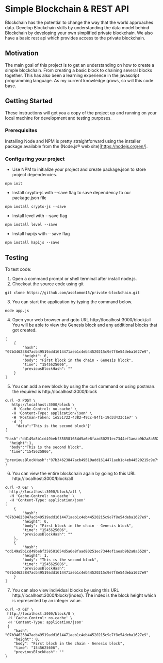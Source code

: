 # Simple Blockchain & REST API

Blockchain has the potential to change the way that the world approaches data. Develop Blockchain skills by understanding the data model behind Blockchain by developing your own simplified private blockchain.   We also have a basic rest api which provides access to the private blockchain.

## Motivation
The main goal of this project is to get an understanding on how to create a simple blockchain.  From creating a basic block to chaining several blocks together. This has also been a learning experience in the javascript programming language.  As my current knowledge grows, so will this code base.

## Getting Started

These instructions will get you a copy of the project up and running on your local machine for development and testing purposes.

### Prerequisites

Installing Node and NPM is pretty straightforward using the installer package available from the (Node.js® web site)[https://nodejs.org/en/].

### Configuring your project

- Use NPM to initialize your project and create package.json to store project dependencies.
```
npm init
```
- Install crypto-js with --save flag to save dependency to our package.json file
```
npm install crypto-js --save
```
- Install level with --save flag
```
npm install level --save
```
- Install hapijs with --save flag
```
npm install hapijs --save
```

## Testing

To test code:  
1. Open a command prompt or shell terminal after install node.js.
2. Checkout the source code using git
```
git clone https://github.com/asolomon15/private-blockchain.git
```
3. You can start the application by typing the command below.
```
node app.js
```
4. Open your web browser and goto URL http://localhost:3000/block/all You will be able to view the Genesis block and any additional blocks that got created.
```
[
    {
        "hash": "07b34623847acb49519add1614471aeb1c4eb44520215c9e7f8e54deba1627e9",
        "height": 0,
        "body": "First block in the chain - Genesis block",
        "time": "1545625606",
        "previousBlockHash": ""
    }
]
```
5. You can add a new block by using the curl command or using postman. the required is http://localhost:3000/block
```
curl -X POST \
   http://localhost:3000/block \
   -H 'Cache-Control: no-cache' \
   -H 'Content-Type: application/json' \
   -H 'Postman-Token: 1e551722-4382-49cc-84f1-19d3d433c1e7' \
   -d '{
     "data":"This is the second block"}'
{
  "hash":"dd149a5b1cd49bebf358581654d5a6e8faad80251ec7344ef1aeab9b2a8a5528",
  "height":1,
  "body":"This is the second block",
  "time":"1545625806",
  "previousBlockHash":"07b34623847acb49519add1614471aeb1c4eb44520215c9e7f8e54deba1627e9"
}
```
6. You can view the entire blockchain again by going to this URL http://localhost:3000/block/all
```
curl -X GET \
  http://localhost:3000/block/all \
  -H 'Cache-Control: no-cache' \
  -H 'Content-Type: application/json'
[
    {
        "hash": "07b34623847acb49519add1614471aeb1c4eb44520215c9e7f8e54deba1627e9",
        "height": 0,
        "body": "First block in the chain - Genesis block",
        "time": "1545625606",
        "previousBlockHash": ""
    },
    {
        "hash": "dd149a5b1cd49bebf358581654d5a6e8faad80251ec7344ef1aeab9b2a8a5528",
        "height": 1,
        "body": "This is the second block",
        "time": "1545625806",
        "previousBlockHash": "07b34623847acb49519add1614471aeb1c4eb44520215c9e7f8e54deba1627e9"
    }
]
```
7. You can also view individual blocks by using this URL http://localhost:3000/block/{index}. The index is the block height which is represented by an integer value.  
```
curl -X GET \
 http://localhost:3000/block/0 \
 -H 'Cache-Control: no-cache' \
 -H 'Content-Type: application/json'
 {
    "hash": "07b34623847acb49519add1614471aeb1c4eb44520215c9e7f8e54deba1627e9",
    "height": 0,
    "body": "First block in the chain - Genesis block",
    "time": "1545625606",
    "previousBlockHash": ""
}
```
